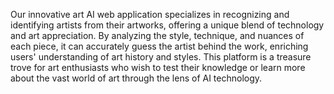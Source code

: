 Our innovative art AI web application specializes in recognizing and identifying artists from their artworks, 
offering a unique blend of technology and art appreciation. By analyzing the style, 
technique, and nuances of each piece, it can accurately guess the artist behind the work, enriching users' understanding of art history and styles. 
This platform is a treasure trove for art enthusiasts who wish to test their knowledge or learn more about the vast world of art through the lens of AI technology.
